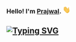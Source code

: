 ### Hello! I'm [Prajwal](https://github.com/prajwal-38). <a href="https://github.com/prajwal-38"><img src="wave.gif" width="20px" height="20px" /></a>
[![Typing SVG](https://readme-typing-svg.demolab.com?font=Fira+Code&weight=300&size=18&pause=1000&random=false&width=435&lines=Welcome+to+my+GitHub+profile!%F0%9F%91%8B;I+code+in+Python🐍;I+love+to+automate+stuff%F0%9F%92%BB;👀;I+also+love+music%F0%9F%8E%B5+and+chess🙂)](https://github.com/prajwal-38)
---

